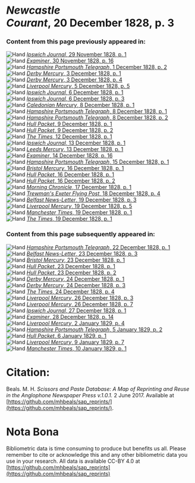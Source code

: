 # *Newcastle Courant*, 20 December 1828, p. 3  
  
### Content from this page previously appeared in:  
![Hand](http://scissorsandpaste.net/wp-content/uploads/2017/06/smallhandpointer.png) [*Ipswich Journal*, 29 November 1828, p. 1](https://mhbeals.github.io/sap_html/Ipswich-Journal/Ipswich-Journal-29-November-1828-p-1)  
![Hand](http://scissorsandpaste.net/wp-content/uploads/2017/06/smallhandpointer.png) [*Examiner*, 30 November 1828, p. 16](https://mhbeals.github.io/sap_html/Examiner/Examiner-30-November-1828-p-16)  
![Hand](http://scissorsandpaste.net/wp-content/uploads/2017/06/smallhandpointer.png) [*Hampshire Portsmouth Telegraph*, 1 December 1828, p. 2](https://mhbeals.github.io/sap_html/Hampshire-Portsmouth-Telegraph/Hampshire-Portsmouth-Telegraph-1-December-1828-p-2)  
![Hand](http://scissorsandpaste.net/wp-content/uploads/2017/06/smallhandpointer.png) [*Derby Mercury*, 3 December 1828, p. 1](https://mhbeals.github.io/sap_html/Derby-Mercury/Derby-Mercury-3-December-1828-p-1)  
![Hand](http://scissorsandpaste.net/wp-content/uploads/2017/06/smallhandpointer.png) [*Derby Mercury*, 3 December 1828, p. 4](https://mhbeals.github.io/sap_html/Derby-Mercury/Derby-Mercury-3-December-1828-p-4)  
![Hand](http://scissorsandpaste.net/wp-content/uploads/2017/06/smallhandpointer.png) [*Liverpool Mercury*, 5 December 1828, p. 5](https://mhbeals.github.io/sap_html/Liverpool-Mercury/Liverpool-Mercury-5-December-1828-p-5)  
![Hand](http://scissorsandpaste.net/wp-content/uploads/2017/06/smallhandpointer.png) [*Ipswich Journal*, 6 December 1828, p. 1](https://mhbeals.github.io/sap_html/Ipswich-Journal/Ipswich-Journal-6-December-1828-p-1)  
![Hand](http://scissorsandpaste.net/wp-content/uploads/2017/06/smallhandpointer.png) [*Ipswich Journal*, 6 December 1828, p. 3](https://mhbeals.github.io/sap_html/Ipswich-Journal/Ipswich-Journal-6-December-1828-p-3)  
![Hand](http://scissorsandpaste.net/wp-content/uploads/2017/06/smallhandpointer.png) [*Caledonian Mercury*, 8 December 1828, p. 1](https://mhbeals.github.io/sap_html/Caledonian-Mercury/Caledonian-Mercury-8-December-1828-p-1)  
![Hand](http://scissorsandpaste.net/wp-content/uploads/2017/06/smallhandpointer.png) [*Hampshire Portsmouth Telegraph*, 8 December 1828, p. 1](https://mhbeals.github.io/sap_html/Hampshire-Portsmouth-Telegraph/Hampshire-Portsmouth-Telegraph-8-December-1828-p-1)  
![Hand](http://scissorsandpaste.net/wp-content/uploads/2017/06/smallhandpointer.png) [*Hampshire Portsmouth Telegraph*, 8 December 1828, p. 2](https://mhbeals.github.io/sap_html/Hampshire-Portsmouth-Telegraph/Hampshire-Portsmouth-Telegraph-8-December-1828-p-2)  
![Hand](http://scissorsandpaste.net/wp-content/uploads/2017/06/smallhandpointer.png) [*Hull Packet*, 9 December 1828, p. 1](https://mhbeals.github.io/sap_html/Hull-Packet/Hull-Packet-9-December-1828-p-1)  
![Hand](http://scissorsandpaste.net/wp-content/uploads/2017/06/smallhandpointer.png) [*Hull Packet*, 9 December 1828, p. 2](https://mhbeals.github.io/sap_html/Hull-Packet/Hull-Packet-9-December-1828-p-2)  
![Hand](http://scissorsandpaste.net/wp-content/uploads/2017/06/smallhandpointer.png) [*The Times*, 12 December 1828, p. 1](https://mhbeals.github.io/sap_html/The-Times/The-Times-12-December-1828-p-1)  
![Hand](http://scissorsandpaste.net/wp-content/uploads/2017/06/smallhandpointer.png) [*Ipswich Journal*, 13 December 1828, p. 1](https://mhbeals.github.io/sap_html/Ipswich-Journal/Ipswich-Journal-13-December-1828-p-1)  
![Hand](http://scissorsandpaste.net/wp-content/uploads/2017/06/smallhandpointer.png) [*Leeds Mercury*, 13 December 1828, p. 1](https://mhbeals.github.io/sap_html/Leeds-Mercury/Leeds-Mercury-13-December-1828-p-1)  
![Hand](http://scissorsandpaste.net/wp-content/uploads/2017/06/smallhandpointer.png) [*Examiner*, 14 December 1828, p. 16](https://mhbeals.github.io/sap_html/Examiner/Examiner-14-December-1828-p-16)  
![Hand](http://scissorsandpaste.net/wp-content/uploads/2017/06/smallhandpointer.png) [*Hampshire Portsmouth Telegraph*, 15 December 1828, p. 1](https://mhbeals.github.io/sap_html/Hampshire-Portsmouth-Telegraph/Hampshire-Portsmouth-Telegraph-15-December-1828-p-1)  
![Hand](http://scissorsandpaste.net/wp-content/uploads/2017/06/smallhandpointer.png) [*Bristol Mercury*, 16 December 1828, p. 1](https://mhbeals.github.io/sap_html/Bristol-Mercury/Bristol-Mercury-16-December-1828-p-1)  
![Hand](http://scissorsandpaste.net/wp-content/uploads/2017/06/smallhandpointer.png) [*Hull Packet*, 16 December 1828, p. 1](https://mhbeals.github.io/sap_html/Hull-Packet/Hull-Packet-16-December-1828-p-1)  
![Hand](http://scissorsandpaste.net/wp-content/uploads/2017/06/smallhandpointer.png) [*Hull Packet*, 16 December 1828, p. 2](https://mhbeals.github.io/sap_html/Hull-Packet/Hull-Packet-16-December-1828-p-2)  
![Hand](http://scissorsandpaste.net/wp-content/uploads/2017/06/smallhandpointer.png) [*Morning Chronicle*, 17 December 1828, p. 1](https://mhbeals.github.io/sap_html/Morning-Chronicle/Morning-Chronicle-17-December-1828-p-1)  
![Hand](http://scissorsandpaste.net/wp-content/uploads/2017/06/smallhandpointer.png) [*Trewman's Exeter Flying Post*, 18 December 1828, p. 4](https://mhbeals.github.io/sap_html/Trewman's-Exeter-Flying-Post/Trewman's-Exeter-Flying-Post-18-December-1828-p-4)  
![Hand](http://scissorsandpaste.net/wp-content/uploads/2017/06/smallhandpointer.png) [*Belfast News-Letter*, 19 December 1828, p. 3](https://mhbeals.github.io/sap_html/Belfast-News-Letter/Belfast-News-Letter-19-December-1828-p-3)  
![Hand](http://scissorsandpaste.net/wp-content/uploads/2017/06/smallhandpointer.png) [*Liverpool Mercury*, 19 December 1828, p. 5](https://mhbeals.github.io/sap_html/Liverpool-Mercury/Liverpool-Mercury-19-December-1828-p-5)  
![Hand](http://scissorsandpaste.net/wp-content/uploads/2017/06/smallhandpointer.png) [*Manchester Times*, 19 December 1828, p. 1](https://mhbeals.github.io/sap_html/Manchester-Times/Manchester-Times-19-December-1828-p-1)  
![Hand](http://scissorsandpaste.net/wp-content/uploads/2017/06/smallhandpointer.png) [*The Times*, 19 December 1828, p. 1](https://mhbeals.github.io/sap_html/The-Times/The-Times-19-December-1828-p-1)  
  
### Content from this page subsequently appeared in:  
![Hand](http://scissorsandpaste.net/wp-content/uploads/2017/06/smallhandpointer.png) [*Hampshire Portsmouth Telegraph*, 22 December 1828, p. 1](https://mhbeals.github.io/sap_html/Hampshire-Portsmouth-Telegraph/Hampshire-Portsmouth-Telegraph-22-December-1828-p-1)  
![Hand](http://scissorsandpaste.net/wp-content/uploads/2017/06/smallhandpointer.png) [*Belfast News-Letter*, 23 December 1828, p. 3](https://mhbeals.github.io/sap_html/Belfast-News-Letter/Belfast-News-Letter-23-December-1828-p-3)  
![Hand](http://scissorsandpaste.net/wp-content/uploads/2017/06/smallhandpointer.png) [*Bristol Mercury*, 23 December 1828, p. 1](https://mhbeals.github.io/sap_html/Bristol-Mercury/Bristol-Mercury-23-December-1828-p-1)  
![Hand](http://scissorsandpaste.net/wp-content/uploads/2017/06/smallhandpointer.png) [*Hull Packet*, 23 December 1828, p. 1](https://mhbeals.github.io/sap_html/Hull-Packet/Hull-Packet-23-December-1828-p-1)  
![Hand](http://scissorsandpaste.net/wp-content/uploads/2017/06/smallhandpointer.png) [*Hull Packet*, 23 December 1828, p. 2](https://mhbeals.github.io/sap_html/Hull-Packet/Hull-Packet-23-December-1828-p-2)  
![Hand](http://scissorsandpaste.net/wp-content/uploads/2017/06/smallhandpointer.png) [*Derby Mercury*, 24 December 1828, p. 1](https://mhbeals.github.io/sap_html/Derby-Mercury/Derby-Mercury-24-December-1828-p-1)  
![Hand](http://scissorsandpaste.net/wp-content/uploads/2017/06/smallhandpointer.png) [*Derby Mercury*, 24 December 1828, p. 3](https://mhbeals.github.io/sap_html/Derby-Mercury/Derby-Mercury-24-December-1828-p-3)  
![Hand](http://scissorsandpaste.net/wp-content/uploads/2017/06/smallhandpointer.png) [*The Times*, 24 December 1828, p. 4](https://mhbeals.github.io/sap_html/The-Times/The-Times-24-December-1828-p-4)  
![Hand](http://scissorsandpaste.net/wp-content/uploads/2017/06/smallhandpointer.png) [*Liverpool Mercury*, 26 December 1828, p. 3](https://mhbeals.github.io/sap_html/Liverpool-Mercury/Liverpool-Mercury-26-December-1828-p-3)  
![Hand](http://scissorsandpaste.net/wp-content/uploads/2017/06/smallhandpointer.png) [*Liverpool Mercury*, 26 December 1828, p. 7](https://mhbeals.github.io/sap_html/Liverpool-Mercury/Liverpool-Mercury-26-December-1828-p-7)  
![Hand](http://scissorsandpaste.net/wp-content/uploads/2017/06/smallhandpointer.png) [*Ipswich Journal*, 27 December 1828, p. 1](https://mhbeals.github.io/sap_html/Ipswich-Journal/Ipswich-Journal-27-December-1828-p-1)  
![Hand](http://scissorsandpaste.net/wp-content/uploads/2017/06/smallhandpointer.png) [*Examiner*, 28 December 1828, p. 14](https://mhbeals.github.io/sap_html/Examiner/Examiner-28-December-1828-p-14)  
![Hand](http://scissorsandpaste.net/wp-content/uploads/2017/06/smallhandpointer.png) [*Liverpool Mercury*, 2 January 1829, p. 4](https://mhbeals.github.io/sap_html/Liverpool-Mercury/Liverpool-Mercury-2-January-1829-p-4)  
![Hand](http://scissorsandpaste.net/wp-content/uploads/2017/06/smallhandpointer.png) [*Hampshire Portsmouth Telegraph*, 5 January 1829, p. 2](https://mhbeals.github.io/sap_html/Hampshire-Portsmouth-Telegraph/Hampshire-Portsmouth-Telegraph-5-January-1829-p-2)  
![Hand](http://scissorsandpaste.net/wp-content/uploads/2017/06/smallhandpointer.png) [*Hull Packet*, 6 January 1829, p. 1](https://mhbeals.github.io/sap_html/Hull-Packet/Hull-Packet-6-January-1829-p-1)  
![Hand](http://scissorsandpaste.net/wp-content/uploads/2017/06/smallhandpointer.png) [*Liverpool Mercury*, 9 January 1829, p. 7](https://mhbeals.github.io/sap_html/Liverpool-Mercury/Liverpool-Mercury-9-January-1829-p-7)  
![Hand](http://scissorsandpaste.net/wp-content/uploads/2017/06/smallhandpointer.png) [*Manchester Times*, 10 January 1829, p. 1](https://mhbeals.github.io/sap_html/Manchester-Times/Manchester-Times-10-January-1829-p-1)  


# Citation: 

Beals. M. H. *Scissors and Paste Database: A Map of Reprinting and Reuse in the Anglophone Newspaper Press v.1.0.1.* 2 June 2017. Available at [https://github.com/mhbeals/sap_reprints/](https://github.com/mhbeals/sap_reprints/). 

# Nota Bona

Bibliometric data is time consuming to produce but benefits us all. Please remember to cite or acknowledge this and any other bibliometric data you use in your research. All data is available CC-BY 4.0 at [https://github.com/mhbeals/sap_reprints](https://github.com/mhbeals/sap_reprints)